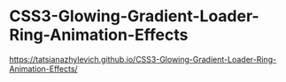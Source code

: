 # CSS3-Glowing-Gradient-Loader-Ring-Animation-Effects

https://tatsianazhylevich.github.io/CSS3-Glowing-Gradient-Loader-Ring-Animation-Effects/
